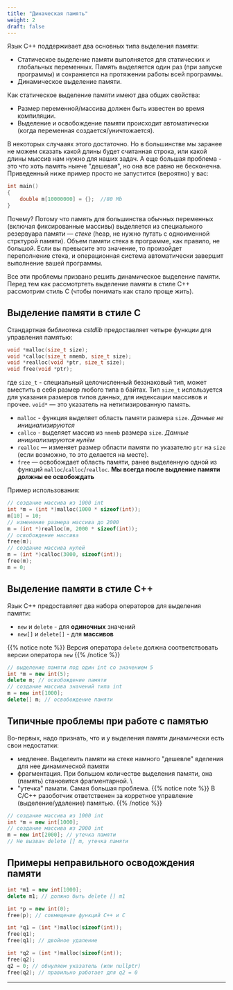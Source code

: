 ```yaml
---
title: "Диначеская память"
weight: 2
draft: false
---
```


Язык С++ поддерживает два основных типа выделения памяти:
* Статическое выделение памяти выполняется для статических и глобальных переменных. Память выделяется один раз (при запуске программы) и сохраняется на протяжении работы всей программы.
* Динамическое выделение памяти.

Как статическое выделение памяти имеют два общих свойства:
* Размер переменной/массива должен быть известен во время компиляции.
* Выделение и освобождение памяти происходит автоматически (когда переменная создается/уничтожается).

В некоторых случааях этого достаточно. Но в большинстве мы заранее не можем сказать какой длины будет считанная строка, или какой длины мыссив нам нужно для наших задач. А еще большая проблема - это что хоть память нынче "дешевая", но она все равно не бесконечна. Приведенный ниже пример просто не запустится (вероятно) у вас:
```cpp
int main()
{
    double m[10000000] = {};  //80 Mb
}
```

Почему? Потому что память для большинства обычных переменных (включая фиксированные массивы) выделяется из специального резервуара памяти — *стеке* (heap, не нужно путать с одноименной стрктурой памяти). Объем памяти стека в программе, как правило, не большой. Если вы превысите это значение, то произойдет переполнение стека, и операционная система автоматически завершит выполнение вашей программы.

Все эти проблемы призвано решить динамическое выделение памяти. Перед тем как рассмотртеть выделение памяти в стиле C++ рассмотрим стиль C (чтобы понимать как стало проще жить).

## Выделение памяти в стиле C

Стандартная библиотека *cstdlib* предоставляет четыре функции для управления памятью:
```c
void *malloc(size_t size);
void *calloc(size_t nmemb, size_t size);
void *realloc(void *ptr, size_t size);
void free(void *ptr);
```

где `size_t` - специальный целочисленный беззнаковый тип, может вместить в себя размер любого типа в байтах. Тип `size_t` используется для указания размеров типов данных, для индексации массивов и прочее. `void*` — это указатель на нетипизированную память.
* `malloc` - функция выделяет область памяти размера `size`. _Данные не инициализируются_
* `callco` - выделяет массив из `nmemb` размера `size`. _Данные инициализируются нулём_
* `realloc` — изменяет размер области памяти по указателю `ptr` на `size` (если возможно, то это делается на месте).
* `free` — освобождает область памяти, ранее выделенную одной из функций `malloc`/`calloc`/`realloc`. **Мы всегда после выдление памяти должны ее освобождать**

Пример использования:
```cpp
// создание массива из 1000 int
int *m = (int *)malloc(1000 * sizeof(int));
m[10] = 10;
// изменение размера массива до 2000
m = (int *)realloc(m, 2000 * sizeof(int));
// освобождение массива
free(m);
// создание массива нулей
m = (int *)calloc(3000, sizeof(int));
free(m);
m = 0;
```

## Выделение памяти в стиле C++
Язык C++ предоставляет два набора операторов для выделения памяти:
* `new` и `delete` - для **одиночных** значений
* `new[]` и `delete[]` - для **массивов**

{{% notice note %}}
Версия оператора `delete` должна соответствовать версии оператора `new`
{{% /notice %}}

```cpp
// выделение памяти под один int со значением 5
int *m = new int(5);
delete m; // освобождение памяти
// создание массива значений типа int
m = new int[1000];
delete[] m; // освобождение памяти
```

## Типичные проблемы при работе с памятью
Во-первых, надо признать, что и у выделения памяти динамически есть свои недостатки:
* медленее. Выделеить памяти на стеке намного "дешевле" вделения для нее динамической памяти
* фрагментация. При большом количестве выделения памяти, она (память) становится фрагментарной. \
* "утечка" памати. Самая большая проблема. 
{{% notice note %}}
В С/C++ разоботчик ответственен за корретное управление (выделение/удаление) памятью.
{{% /notice %}}
```cpp
// создание массива из 1000 int
int *m = new int[1000];
// создание массива из 2000 int
m = new int[2000]; // утечка памяти
// Не вызван delete [] m, утечка памяти
```

## Примеры неправильного осводождения памяти

```cpp
int *m1 = new int[1000];
delete m1; // должно быть delete [] m1

int *p = new int(0);
free(p); // совмещение функций C++ и C

int *q1 = (int *)malloc(sizeof(int));
free(q1);
free(q1); // двойное удаление

int *q2 = (int *)malloc(sizeof(int));
free(q2);
q2 = 0; // обнуляем указатель (или nullptr)
free(q2); // правильно работает для q2 = 0
```
---